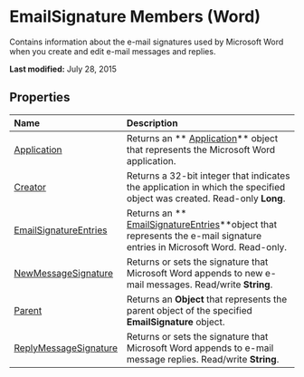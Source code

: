 
# EmailSignature Members (Word)
Contains information about the e-mail signatures used by Microsoft Word when you create and edit e-mail messages and replies.

 **Last modified:** July 28, 2015


## Properties



|**Name**|**Description**|
|:-----|:-----|
| [Application](f55b4f0e-e8ef-fa68-498b-26ae006de742.md)|Returns an  ** [Application](d1cf6f8f-4e88-bf01-93b4-90a83f79cb44.md)** object that represents the Microsoft Word application.|
| [Creator](8a068616-b3ed-caf9-8fc7-0ee42a8b2015.md)|Returns a 32-bit integer that indicates the application in which the specified object was created. Read-only  **Long**.|
| [EmailSignatureEntries](8b5a2f6a-d9fe-5f92-d93d-a59e67ee7100.md)|Returns an  ** [EmailSignatureEntries](42a63f45-f989-be32-e75a-059c9a77c6f1.md)**object that represents the e-mail signature entries in Microsoft Word. Read-only.|
| [NewMessageSignature](fed9f151-47b8-3e76-1764-b6e80bdbfb5e.md)|Returns or sets the signature that Microsoft Word appends to new e-mail messages. Read/write  **String**.|
| [Parent](b2b86f2b-7939-a10c-1a1a-2262ca2a22e9.md)|Returns an  **Object** that represents the parent object of the specified **EmailSignature** object.|
| [ReplyMessageSignature](94e6bc68-8bf2-0c08-b361-1792eafb089d.md)|Returns or sets the signature that Microsoft Word appends to e-mail message replies. Read/write  **String**.|
